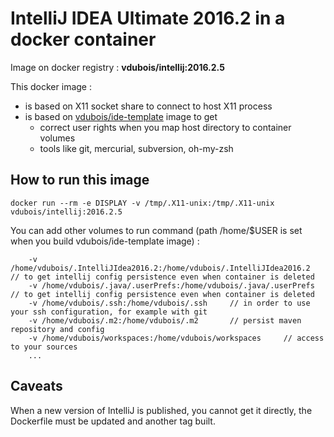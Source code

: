 # IntelliJ IDEA Ultimate 2016.2 in a docker container

Image on docker registry : **vdubois/intellij:2016.2.5**

This docker image :

* is based on X11 socket share to connect to host X11 process
* is based on [vdubois/ide-template](https://github.com/vdubois/dockerfiles/tree/master/dev/ide-template) image to get
    * correct user rights when you map host directory to container volumes
    * tools like git, mercurial, subversion, oh-my-zsh

## How to run this image

```
docker run --rm -e DISPLAY -v /tmp/.X11-unix:/tmp/.X11-unix vdubois/intellij:2016.2.5
```

You can add other volumes to run command (path /home/$USER is set when you build vdubois/ide-template image) :

```
    -v /home/vdubois/.IntelliJIdea2016.2:/home/vdubois/.IntelliJIdea2016.2   // to get intellij config persistence even when container is deleted
    -v /home/vdubois/.java/.userPrefs:/home/vdubois/.java/.userPrefs         // to get intellij config persistence even when container is deleted
    -v /home/vdubois/.ssh:/home/vdubois/.ssh     // in order to use your ssh configuration, for example with git
    -v /home/vdubois/.m2:/home/vdubois/.m2       // persist maven repository and config
    -v /home/vdubois/workspaces:/home/vdubois/workspaces     // access to your sources
    ...
```

## Caveats

When a new version of IntelliJ is published, you cannot get it directly, the Dockerfile must be updated and another tag built.
